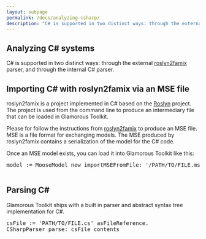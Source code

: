 ```yaml
---
layout: subpage
permalink: /docs/analyzing-csharp/
description: "C# is supported in two distinct ways: through the external https://github.com/feenkcom/roslyn2famix parser, and through the internal C# parser."
---
```


<section id="getstarted">
  <div class="container pt-5 pb-5 jumbotron-small">
    <div class="row">
      <div class="col-md-12">
        <h1>Analyzing C# systems</h1>
        <p class="lead">
          C# is supported in two distinct ways: through the external <a href="https://github.com/feenkcom/roslyn2famix">roslyn2famix</a> parser, and through the internal C# parser.
        </p>
        <h2>Importing C# with roslyn2famix via an MSE file</h2>
        <p>roslyn2famix is a project implemented in C# based on the <a href="https://github.com/dotnet/roslyn">Roslyn</a> project. The project is used from the command line to produce an intermediary file that can be loaded in Glamorous Toolkit.</p>
        <p>Please for follow the instructions from <a href="https://github.com/feenkcom/roslyn2famix">roslyn2famix</a> to produce an MSE file. MSE is a file format for exchanging models. The MSE produced by roslyn2famix contains a serialization of the model for the C# code.</p>
        <p>Once an MSE model exists, you can load it into Glamorous Toolkit like this:</p>
        <pre>model := MooseModel new importMSEFromFile: '/PATH/TO/FILE.mse' asFileReference
        </pre>
        <h2>Parsing C#</h2>
        <p>Glamorous Toolkit ships with a built in parser and abstract syntax tree implementation for C#.</p>
        <pre>csFile := 'PATH/TO/FILE.cs' asFileReference.
CSharpParser parse: csFile contents
        </pre>
      </div>
    </div>
  </div>
</section>